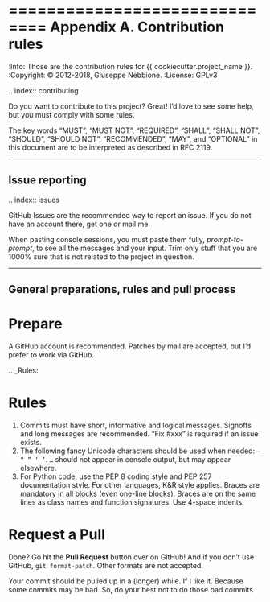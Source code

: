==============================
Appendix A. Contribution rules
==============================
:Info: Those are the contribution rules for {{ cookiecutter.project_name }}.
:Copyright: © 2012-2018, Giuseppe Nebbione.
:License: GPLv3

.. index:: contributing

Do you want to contribute to this project?  Great!  I’d love to see some help,
but you must comply with some rules.

The key words “MUST”, “MUST NOT”, “REQUIRED”, “SHALL”, “SHALL
NOT”, “SHOULD”, “SHOULD NOT”, “RECOMMENDED”,  “MAY”, and
“OPTIONAL” in this document are to be interpreted as described in
RFC 2119.

---------------
Issue reporting
---------------

.. index:: issues

GitHub Issues are the recommended way to report an issue.  If you do not have an
account there, get one or mail me.

When pasting console sessions, you must paste them fully, *prompt-to-prompt*,
to see all the messages and your input.  Trim only stuff that you are 1000%
sure that is not related to the project in question.

--------------------------------------------
General preparations, rules and pull process
--------------------------------------------

Prepare
=======

A GitHub account is recommended.  Patches by mail are accepted, but I’d prefer
to work via GitHub.

.. _Rules:

Rules
=====

1. Commits must have short, informative and logical messages.  Signoffs and
   long messages are recommended.  “Fix #xxx” is required if an issue
   exists.
2. The following fancy Unicode characters should be used when
   needed: ``— “ ” ‘ ’``. ``…`` should not appear in console output, but may
   appear elsewhere.
3. For Python code, use the PEP 8 coding style and PEP 257 documentation style.
   For other languages, K&R style applies. Braces are mandatory in all blocks
   (even one-line blocks). Braces are on the same lines as class names and
   function signatures. Use 4-space indents.

Request a Pull
==============

Done?  Go hit the **Pull Request** button over on GitHub!  And if you don’t
use GitHub, ``git format-patch``.  Other formats are not accepted.

Your commit should be pulled up in a (longer) while.  If I like it.  Because
some commits may be bad.  So, do your best not to do those bad commits.
